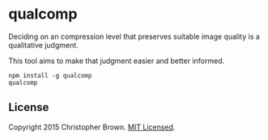 # qualcomp

Deciding on an compression level that preserves suitable image quality is a qualitative judgment.

This tool aims to make that judgment easier and better informed.

    npm install -g qualcomp
    qualcomp


## License

Copyright 2015 Christopher Brown. [MIT Licensed](http://chbrown.github.io/licenses/MIT/#2015).
